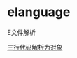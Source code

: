 # elanguage
E文件解析

[三行代码解析为对象][1]

  [1]: https://blog.csdn.net/corleone_4ever/article/details/107513684#comments_24568204
  
